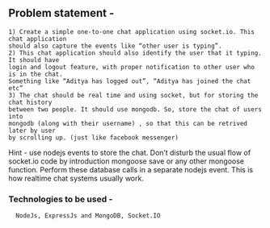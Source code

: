 ## Problem statement -
    1) Create a simple one-to-one chat application using socket.io. This chat application
    should also capture the events like “other user is typing”.
    2) This chat application should also identify the user that it typing. It should have
    login and logout feature, with proper notification to other user who is in the chat.
    Something like “Aditya has logged out”, “Aditya has joined the chat etc”
    3) The chat should be real time and using socket, but for storing the chat history
    between two people. It should use mongodb. So, store the chat of users into
    mongodb (along with their username) , so that this can be retrived later by user
    by scrolling up. (just like facebook messenger)

Hint - use nodejs events to store the chat. Don’t disturb the usual flow of
       socket.io code by introduction mongoose save or any other mongoose function.
       Perform these database calls in a separate nodejs event. This is how realtime
       chat systems usually work.

### Technologies to be used -
      NodeJs, ExpressJs and MongoDB, Socket.IO
